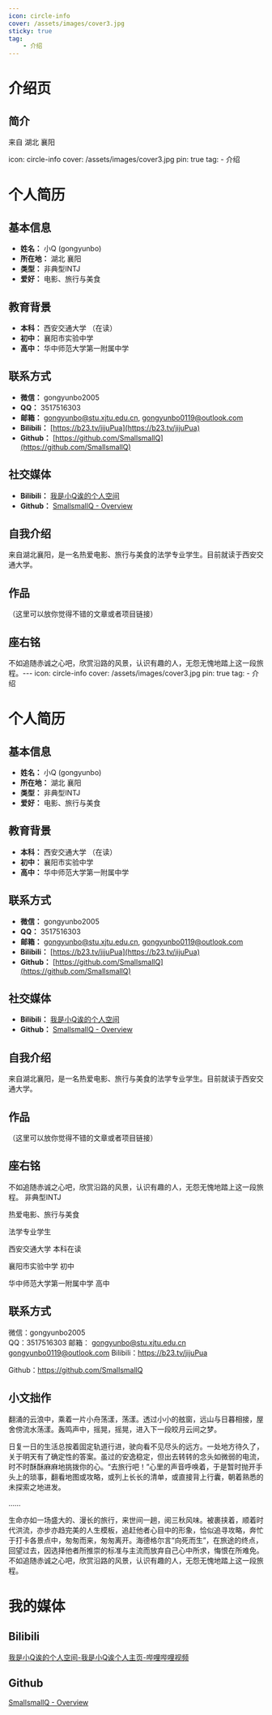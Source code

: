 ```yaml
---
icon: circle-info
cover: /assets/images/cover3.jpg
sticky: true
tag:
    - 介绍
---
```


# 介绍页
## 简介

来自 湖北 襄阳

icon: circle-info
cover: /assets/images/cover3.jpg
pin: true
tag:
    - 介绍


# 个人简历

## 基本信息

*   **姓名：** 小Q (gongyunbo)
*   **所在地：** 湖北 襄阳
*   **类型：** 非典型INTJ
*   **爱好：** 电影、旅行与美食

## 教育背景

*   **本科：** 西安交通大学 （在读）
*   **初中：** 襄阳市实验中学
*   **高中：** 华中师范大学第一附属中学

## 联系方式

*   **微信：** gongyunbo2005
*   **QQ：** 3517516303
*   **邮箱：** [gongyunbo@stu.xjtu.edu.cn](mailto:gongyunbo@stu.xjtu.edu.cn), [gongyunbo0119@outlook.com](mailto:gongyunbo0119@outlook.com)
*   **Bilibili：** [https://b23.tv/jijuPua](https://b23.tv/jijuPua)
*   **Github：** [https://github.com/SmallsmallQ](https://github.com/SmallsmallQ)

## 社交媒体

*   **Bilibili：** [我是小Q诶的个人空间](https://b23.tv/bkcGaXz)
*   **Github：** [SmallsmallQ - Overview](https://github.com/SmallsmallQ)

## 自我介绍

来自湖北襄阳，是一名热爱电影、旅行与美食的法学专业学生。目前就读于西安交通大学。

## 作品

（这里可以放你觉得不错的文章或者项目链接）

## 座右铭

不如追随赤诚之心吧，欣赏沿路的风景，认识有趣的人，无怨无愧地踏上这一段旅程。---
icon: circle-info
cover: /assets/images/cover3.jpg
pin: true
tag:
    - 介绍


# 个人简历

## 基本信息

*   **姓名：** 小Q (gongyunbo)
*   **所在地：** 湖北 襄阳
*   **类型：** 非典型INTJ
*   **爱好：** 电影、旅行与美食

## 教育背景

*   **本科：** 西安交通大学 （在读）
*   **初中：** 襄阳市实验中学
*   **高中：** 华中师范大学第一附属中学

## 联系方式

*   **微信：** gongyunbo2005
*   **QQ：** 3517516303
*   **邮箱：** [gongyunbo@stu.xjtu.edu.cn](mailto:gongyunbo@stu.xjtu.edu.cn), [gongyunbo0119@outlook.com](mailto:gongyunbo0119@outlook.com)
*   **Bilibili：** [https://b23.tv/jijuPua](https://b23.tv/jijuPua)
*   **Github：** [https://github.com/SmallsmallQ](https://github.com/SmallsmallQ)

## 社交媒体

*   **Bilibili：** [我是小Q诶的个人空间](https://b23.tv/bkcGaXz)
*   **Github：** [SmallsmallQ - Overview](https://github.com/SmallsmallQ)

## 自我介绍

来自湖北襄阳，是一名热爱电影、旅行与美食的法学专业学生。目前就读于西安交通大学。

## 作品

（这里可以放你觉得不错的文章或者项目链接）

## 座右铭

不如追随赤诚之心吧，欣赏沿路的风景，认识有趣的人，无怨无愧地踏上这一段旅程。
非典型INTJ

热爱电影、旅行与美食

法学专业学生

西安交通大学                  本科在读

襄阳市实验中学                      初中

华中师范大学第一附属中学 高中

## 联系方式

微信：gongyunbo2005           
QQ：3517516303
邮箱： [gongyunbo@stu.xjtu.edu.cn](mailto:gongyunbo@stu.xjtu.edu.cn)           [gongyunbo0119@outlook.com](mailto:gongyunbo0119@outlook.com)
Bilibili：https://b23.tv/jijuPua 

Github：https://github.com/SmallsmallQ


## 小文拙作

翻涌的云浪中，乘着一片小舟荡漾，荡漾。透过小小的舷窗，远山与日暮相接，屋舍傍流水荡漾。轰鸣声中，摇晃，摇晃，进入下一段皎月云间之梦。

日复一日的生活总按着固定轨道行进，驶向看不见尽头的远方。一处地方待久了，关于明天有了确定性的答案。虽过的安逸稳定，但出去转转的念头如微弱的电流，时不时酥酥麻麻地挑拨你的心。“去旅行吧！”心里的声音呼唤着，于是暂时抛开手头上的琐事，翻看地图或攻略，或列上长长的清单，或直接背上行囊，朝着熟悉的未探索之地进发。

……

生命亦如一场盛大的、漫长的旅行，来世间一趟，阅三秋风味。被裹挟着，顺着时代洪流，亦步亦趋完美的人生模板，追赶他者心目中的形象，恰似追寻攻略，奔忙于打卡各景点中，匆匆而来，匆匆离开。海德格尔言“向死而生”，在旅途的终点，回望过去，因选择他者所推崇的标准与主流而放弃自己心中所求，悔恨在所难免。不如追随赤诚之心吧，欣赏沿路的风景，认识有趣的人，无怨无愧地踏上这一段旅程。

# 我的媒体

## Bilibili

[我是小Q诶的个人空间-我是小Q诶个人主页-哔哩哔哩视频](https://b23.tv/bkcGaXz)

## Github

[SmallsmallQ - Overview](https://github.com/SmallsmallQ)
